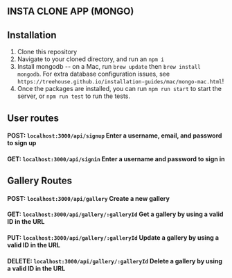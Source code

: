 ## INSTA CLONE APP (MONGO)

## Installation

1. Clone this repository
2. Navigate to your cloned directory, and run an `npm i`
3. Install mongodb -- on a Mac, run `brew update` then `brew install mongodb`. For extra database configuration issues, see `https://treehouse.github.io/installation-guides/mac/mongo-mac.html`!
3. Once the packages are installed, you can run `npm run start` to start the server, or `npm run test` to run the tests.

## User routes

#### POST: `localhost:3000/api/signup` Enter a username, email, and password to sign up

#### GET: `localhost:3000/api/signin` Enter a username and password to sign in 

## Gallery Routes

#### POST: `localhost:3000/api/gallery` Create a new gallery 

#### GET: `localhost:3000/api/gallery/:galleryId` Get a gallery by using a valid ID in the URL

#### PUT: `localhost:3000/api/gallery/:galleryId` Update a gallery by using a valid ID in the URL

#### DELETE: `localhost:3000/api/gallery/:galleryId` Delete a gallery by using a valid ID in the URL